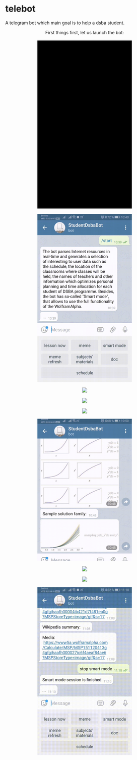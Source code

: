 # telebot
A telegram bot which main goal is to help a dsba student.

<p align="center">
  First things first, let us launch the bot: <br/><br/>
  <img width="300" src="https://github.com/DKarz/readme-media/blob/master/telebot1-1.gif?raw=true">
</p>
<p align="center">
  <img width="300" src="https://github.com/DKarz/readme-media/blob/master/telebot1-2.gif?raw=true">
</p>
<p align="center">
  <img width="300" src="https://github.com/DKarz/readme-media/blob/master/telebot1-3.gif?raw=true">
</p>
<p align="center">
  <img width="300" src="https://github.com/DKarz/readme-media/blob/master/telebot1-4.gif?raw=true">
</p>
<p align="center">
  <img width="300" src="https://github.com/DKarz/readme-media/blob/master/telebot1-5.gif?raw=true">
</p>
<p align="center">
  <img width="300" src="https://github.com/DKarz/readme-media/blob/master/telebot1-6.gif?raw=true">
</p>
<p align="center">
  <img width="300" src="https://github.com/DKarz/readme-media/blob/master/telebot1-7.gif?raw=true">
</p>
<p align="center">
  <img width="300" src="https://github.com/DKarz/readme-media/blob/master/telebot1-8.gif?raw=true">
</p>
<p align="center">
  <img width="300" src="https://github.com/DKarz/readme-media/blob/master/telebot1-9.gif?raw=true">
</p>


